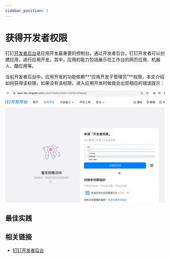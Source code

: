 ```yaml
---
sidebar_position: 1
---
```


# 获得开发者权限

钉钉[开发者后台](https://open.dingtalk.com)是应用开发最重要的控制台。通过开发者后台，钉钉开发者可以创建应用，进行应用开发。其中，应用的能力包括展示在工作台的网页应用、机器人、酷应用等。

当前开发者后台中，应用开发的功能依赖**“应用开发子管理员”**权限，本文介绍如何获得该权限。如果没有该权限，进入应用开发时候就会出现相应的错误提示：

![开发者后台无访问权限](/img/explore/portal/open-dev-unauth.jpg)

## 最佳实践

## 相关链接

* [钉钉开发者后台](https://open-dev.dingtalk.com/)